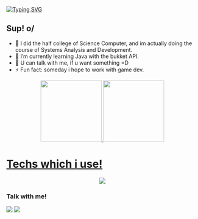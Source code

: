 <a href="https://git.io/typing-svg"><img src="https://readme-typing-svg.demolab.com?font=Fira+Code&weight=900&duration=1000&pause=500&color=AF4DF7&width=435&lines=Welcome+%3DD;i'm+Douglas;Back-End+developer+%3A)" alt="Typing SVG" /></a>
## Sup! o/
- 🔭 I did the half college of Science Computer, and im actually doing the course of Systems Analysis and Development.
- 🌱 I’m currently learning Java with the bukket API.
- 💬 U can talk with me, if u want something =D
- ⚡ Fun fact: someday i hope to work with game dev.<br>

</p>
<div align="center">
  <a href="https://github.com/Dougsan65">
  <img height="160em" src="https://github-readme-stats.vercel.app/api?username=Dougsan65&show_icons=true&theme=aura&include_all_commits=true&count_private=true"/>
  <img height="160em" src="https://github-readme-stats.vercel.app/api/top-langs/?username=Dougsan65&layout=compact&langs_count=7&theme=aura"/>
</div>

# Techs which  i use!
  
<p align="center">
  <a href="https://skillicons.dev">
    <img src="https://skillicons.dev/icons?i=js,html,css,java,python,lua,kotlin" />
  </a>
</p>
  
### Talk with me!
  
<div>  
  <a href="mailto:douglasclaudino543@gmail.com" title="Gmail"><img src="https://img.shields.io/badge/Gmail-D14836?style=for-the-badge&logo=gmail&logoColor=white" target="_blank"></a>
  <a href="https://www.linkedin.com/in/douglasnobre655/" target="_blank" rel="external" title="Linkedin"><img src="https://img.shields.io/badge/-LinkedIn-%230077B5?style=for-the-badge&logo=linkedin&logoColor=white" target="_blank"></a>
  </div>
